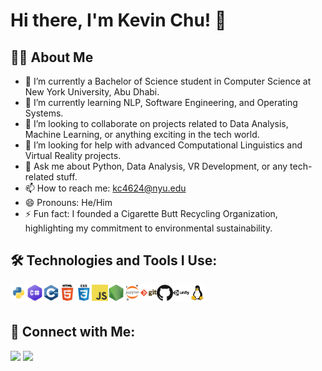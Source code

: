 # Hi there, I'm Kevin Chu! 👋

## 🙋‍♂️ About Me

- 🔭 I’m currently a Bachelor of Science student in Computer Science at New York University, Abu Dhabi.
- 🌱 I’m currently learning NLP, Software Engineering, and Operating Systems.
- 👯 I’m looking to collaborate on projects related to Data Analysis, Machine Learning, or anything exciting in the tech world.
- 🤔 I’m looking for help with advanced Computational Linguistics and Virtual Reality projects.
- 💬 Ask me about Python, Data Analysis, VR Development, or any tech-related stuff.
- 📫 How to reach me: [kc4624@nyu.edu](mailto:kc4624@nyu.edu)
- 😄 Pronouns: He/Him
- ⚡ Fun fact: I founded a Cigarette Butt Recycling Organization, highlighting my commitment to environmental sustainability.

## 🛠️ Technologies and Tools I Use:

<img align="left" alt="Python" width="26px" src="https://raw.githubusercontent.com/github/explore/main/topics/python/python.png" />
<img align="left" alt="C#" width="26px" src="https://raw.githubusercontent.com/github/explore/main/topics/csharp/csharp.png" />
<img align="left" alt="C++" width="26px" src="https://raw.githubusercontent.com/github/explore/main/topics/cpp/cpp.png" />
<img align="left" alt="HTML5" width="26px" src="https://raw.githubusercontent.com/github/explore/main/topics/html/html.png" />
<img align="left" alt="CSS3" width="26px" src="https://raw.githubusercontent.com/github/explore/main/topics/css/css.png" />
<img align="left" alt="JavaScript" width="26px" src="https://raw.githubusercontent.com/github/explore/main/topics/javascript/javascript.png" />
<img align="left" alt="Node.js" width="26px" src="https://raw.githubusercontent.com/github/explore/main/topics/nodejs/nodejs.png" />
<img align="left" alt="Jupyter" width="26px" src="https://raw.githubusercontent.com/github/explore/main/topics/jupyter-notebook/jupyter-notebook.png" />
<img align="left" alt="Git" width="26px" src="https://raw.githubusercontent.com/github/explore/main/topics/git/git.png" />
<img align="left" alt="GitHub" width="26px" src="https://raw.githubusercontent.com/github/explore/main/topics/github/github.png" />
<img align="left" alt="Unity" width="26px" src="https://raw.githubusercontent.com/github/explore/main/topics/unity/unity.png" />
<img align="left" alt="Linux" width="26px" src="https://raw.githubusercontent.com/github/explore/main/topics/linux/linux.png" />
<br />
<br />

## 🤝 Connect with Me:

<p>
<a href="www.linkedin.com/in/linkaichu"><img src="https://img.shields.io/badge/-LinkedIn-0077B5?style=flat-square&logo=LinkedIn&logoColor=white"/></a>
<a href="https://github.com/kevinchu-linkai"><img src="https://img.shields.io/badge/-GitHub-181717?style=flat-square&logo=GitHub&logoColor=white"/></a>
</p>
